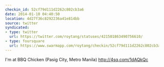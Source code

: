 ```yaml
---
checkin_id: 52cf79d111d2262c802cb3a6
date: 2014-01-10 04:40:50
location: 4d27f36c8292236a41e814bb
source: twitter
syndicated:
- type: twitter
  url: https://twitter.com/roytang/statuses/421501863490756610/
- type: foursquare
  url: https://www.swarmapp.com/roytang/checkin/52cf79d111d2262c802cb3a6
---
```


I'm at BBQ Chicken (Pasig City, Metro Manila) http://4sq.com/1dAQkQc